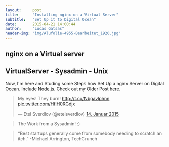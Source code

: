 ```yaml
---
layout:     post
title:      "Installing nginx on a Virtual Server"
subtitle:   "Set Up it to Digital Ocean"
date:       2015-04-21 14:00:44
author:     "Lucas Gatsas"
header-img: "img/Alufolie-4955-Bearbeitet_1920.jpg"
---
```


<h2 class="section-heading"><strong>nginx on a Virtual server</strong> </h2>
<h2 class="section-heading">VirtualServer - Sysadmin - Unix </h2>


Now, I'm here and Studing some Steps how Set Up a nginx Server on Digital Ocean. Include [Node.js](https://nodejs.org/). Check out my Older Post [here](https://spaceg.github.io/2015/02/26/virtual-servers-for-start-ups-digital-ocean/).



<blockquote class="twitter-tweet tw-align-center" lang="de"><p>My eyes! They burn! <a href="http://t.co/Nbgavlphnn">http://t.co/Nbgavlphnn</a> <a href="http://t.co/HfIH0RGdjx">pic.twitter.com/HfIH0RGdjx</a></p>&mdash; Etel Sverdlov (@etelsverdlov) <a href="https://twitter.com/etelsverdlov/status/555172636817649664">14. Januar 2015</a></blockquote>
<script async src="//platform.twitter.com/widgets.js" charset="utf-8"></script>

<blockquote> The Work from a Sysadmin! :)  </blockquote>

<blockquote>
“Best startups generally come from somebody needing to scratch an itch.” -Michael Arrington, TechCrunch 
</blockquote>

